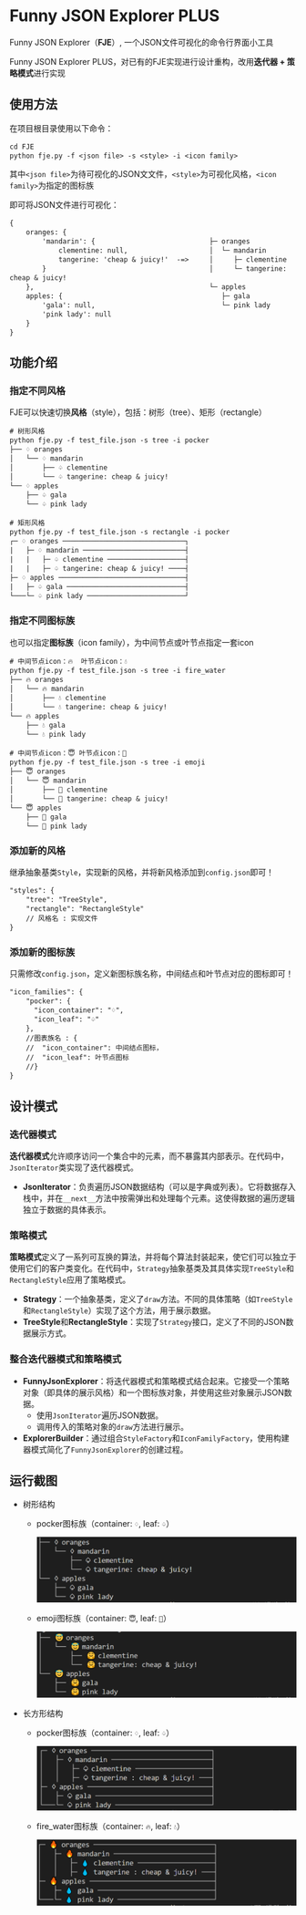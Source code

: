 # Funny JSON Explorer PLUS

Funny JSON Explorer（**FJE**）, 一个JSON文件可视化的命令行界面小工具

Funny JSON Explorer PLUS，对已有的FJE实现进行设计重构，改用**迭代器 + 策略模式**进行实现

## 使用方法

在项目根目录使用以下命令：

```
cd FJE
python fje.py -f <json file> -s <style> -i <icon family>
```

其中`<json file>`为待可视化的JSON文文件，`<style>`为可视化风格，`<icon family>`为指定的图标族

即可将JSON文件进行可视化：

```
{
    oranges: {
        'mandarin': {                            ├─ oranges
            clementine: null,                    │  └─ mandarin
            tangerine: 'cheap & juicy!'  -=>     │     ├─ clementine
        }                                        │     └─ tangerine: cheap & juicy!
    },                                           └─ apples
    apples: {                                       ├─ gala
        'gala': null,                               └─ pink lady
        'pink lady': null
    }
}
```



## 功能介绍

### 指定不同风格

FJE可以快速切换**风格**（style），包括：树形（tree）、矩形（rectangle）

```
# 树形风格
python fje.py -f test_file.json -s tree -i pocker  
├── ♢ oranges
│   └── ♢ mandarin
│       ├── ♤ clementine
│       └── ♤ tangerine: cheap & juicy!
└── ♢ apples
    ├── ♤ gala
    └── ♤ pink lady
    
# 矩形风格
python fje.py -f test_file.json -s rectangle -i pocker
┌─ ♢ oranges ──────────────────────────────┐
|   ├─ ♢ mandarin ─────────────────────────┤
|   |   ├─ ♤ clementine ───────────────────┤
|   |   ├─ ♤ tangerine: cheap & juicy! ────┤
├─ ♢ apples ───────────────────────────────┤
|   ├─ ♤ gala ─────────────────────────────┤
└───└─ ♤ pink lady ────────────────────────┘
```

### 指定不同图标族

也可以指定**图标族**（icon family），为中间节点或叶节点指定一套icon

```
# 中间节点icon：🔥  叶节点icon：💧   
python fje.py -f test_file.json -s tree -i fire_water
├── 🔥 oranges
│   └── 🔥 mandarin
│       ├── 💧 clementine
│       └── 💧 tangerine: cheap & juicy!
└── 🔥 apples
    ├── 💧 gala
    └── 💧 pink lady

# 中间节点icon：😇 叶节点icon：🤗   
python fje.py -f test_file.json -s tree -i emoji
├── 😇 oranges
│   └── 😇 mandarin
│       ├── 🤗 clementine
│       └── 🤗 tangerine: cheap & juicy!
└── 😇 apples
    ├── 🤗 gala
    └── 🤗 pink lady
```

### 添加新的风格

继承抽象基类`Style`，实现新的风格，并将新风格添加到`config.json`即可！

```
"styles": {
    "tree": "TreeStyle",
    "rectangle": "RectangleStyle"
    // 风格名 : 实现文件
}
```

### 添加新的图标族

只需修改`config.json`，定义新图标族名称，中间结点和叶节点对应的图标即可！

```
"icon_families": {
    "pocker": {
      "icon_container": "♢",
      "icon_leaf": "♤"
    },
    //图表族名 : {
	//	"icon_container": 中间结点图标，
	//	"icon_leaf": 叶节点图标
	//}
}
```



## 设计模式

### 迭代器模式

**迭代器模式**允许顺序访问一个集合中的元素，而不暴露其内部表示。在代码中，`JsonIterator`类实现了迭代器模式。

- **JsonIterator**：负责遍历JSON数据结构（可以是字典或列表）。它将数据存入栈中，并在`__next__`方法中按需弹出和处理每个元素。这使得数据的遍历逻辑独立于数据的具体表示。

### 策略模式

**策略模式**定义了一系列可互换的算法，并将每个算法封装起来，使它们可以独立于使用它们的客户类变化。在代码中，`Strategy`抽象基类及其具体实现`TreeStyle`和`RectangleStyle`应用了策略模式。

- **Strategy**：一个抽象基类，定义了`draw`方法。不同的具体策略（如`TreeStyle`和`RectangleStyle`）实现了这个方法，用于展示数据。
- **TreeStyle**和**RectangleStyle**：实现了`Strategy`接口，定义了不同的JSON数据展示方式。

### 整合迭代器模式和策略模式

- **FunnyJsonExplorer**：将迭代器模式和策略模式结合起来。它接受一个策略对象（即具体的展示风格）和一个图标族对象，并使用这些对象展示JSON数据。
  - 使用`JsonIterator`遍历JSON数据。
  - 调用传入的策略对象的`draw`方法进行展示。
- **ExplorerBuilder**：通过组合`StyleFactory`和`IconFamilyFactory`，使用构建器模式简化了`FunnyJsonExplorer`的创建过程。



## 运行截图

- 树形结构

  - pocker图标族（container: `♢`, leaf: `♤`）

    ![image-20240619154709040](images/image-20240619154709040-17187832329781.png)

  - emoji图标族（container: `😇`, leaf: `🤗`）

    ![image-20240619154748116](images/image-20240619154748116.png)

- 长方形结构

  - pocker图标族（container: `♢`, leaf: `♤`）

    ![image-20240619154941267](images/image-20240619154941267.png)

  - fire_water图标族（container: `🔥`, leaf: `💧`）

    ![image-20240619154957888](images/image-20240619154957888.png)



